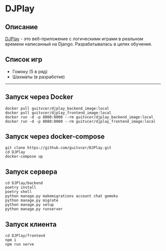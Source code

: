 # DJPlay

## Описание
[DJPlay](https://djplay.space/) - это веб-приложение с логическими играми в реальном времени написанный на Django. Разрабатывалась в целях обучения.
## Список игр
* Гомоку (5 в ряд)
* Шахматы (в разработке)

___

## Запуск через Docker
    docker pull guitvcer/djplay_backend_image:local
    docker pull guitvcer/djplay_frontend_image:local
    docker run -d -p 8000:8000 --rm guitvcer/djplay_backend_image:local
    docker run -d -p 8080:8080 --rm guitvcer/djplay_frontend_image:local

## Запуск через docker-compose
    git clone https://github.com/guitvcer/DJPlay.git
    cd DJPlay
    docker-compose up

## Запуск сервера
    cd DJPlay/backend
    poetry install
    poetry shell
    python manage.py makemigrations account chat gomoku
    python manage.py migrate
    python manage.py setup
    python manage.py runserver

## Запуск клиента
    cd DJPlay/frontend
    npm i
    npm run serve